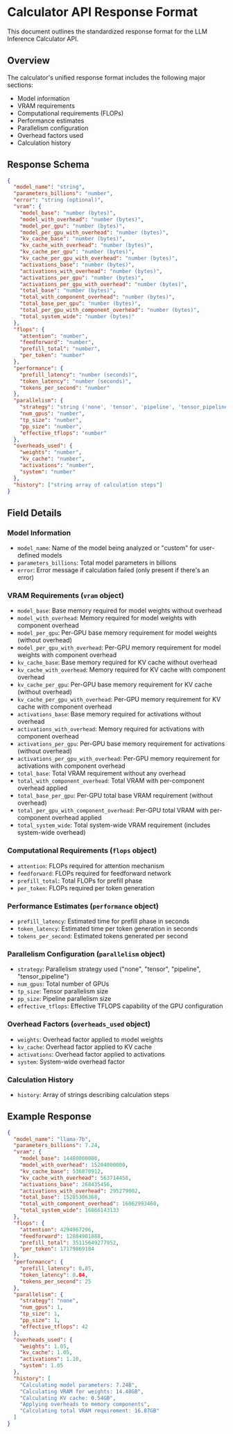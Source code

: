 # Calculator API Response Format

This document outlines the standardized response format for the LLM Inference Calculator API.

## Overview

The calculator's unified response format includes the following major sections:
- Model information
- VRAM requirements
- Computational requirements (FLOPs)
- Performance estimates
- Parallelism configuration
- Overhead factors used
- Calculation history

## Response Schema

```json
{
  "model_name": "string",
  "parameters_billions": "number",
  "error": "string (optional)",
  "vram": {
    "model_base": "number (bytes)",
    "model_with_overhead": "number (bytes)",
    "model_per_gpu": "number (bytes)",
    "model_per_gpu_with_overhead": "number (bytes)",
    "kv_cache_base": "number (bytes)",
    "kv_cache_with_overhead": "number (bytes)",
    "kv_cache_per_gpu": "number (bytes)",
    "kv_cache_per_gpu_with_overhead": "number (bytes)",
    "activations_base": "number (bytes)",
    "activations_with_overhead": "number (bytes)",
    "activations_per_gpu": "number (bytes)",
    "activations_per_gpu_with_overhead": "number (bytes)",
    "total_base": "number (bytes)",
    "total_with_component_overhead": "number (bytes)",
    "total_base_per_gpu": "number (bytes)",
    "total_per_gpu_with_component_overhead": "number (bytes)",
    "total_system_wide": "number (bytes)"
  },
  "flops": {
    "attention": "number",
    "feedforward": "number",
    "prefill_total": "number",
    "per_token": "number"
  },
  "performance": {
    "prefill_latency": "number (seconds)",
    "token_latency": "number (seconds)",
    "tokens_per_second": "number"
  },
  "parallelism": {
    "strategy": "string ('none', 'tensor', 'pipeline', 'tensor_pipeline')",
    "num_gpus": "number",
    "tp_size": "number",
    "pp_size": "number",
    "effective_tflops": "number"
  },
  "overheads_used": {
    "weights": "number",
    "kv_cache": "number",
    "activations": "number",
    "system": "number"
  },
  "history": ["string array of calculation steps"]
}
```

## Field Details

### Model Information
- `model_name`: Name of the model being analyzed or "custom" for user-defined models
- `parameters_billions`: Total model parameters in billions
- `error`: Error message if calculation failed (only present if there's an error)

### VRAM Requirements (`vram` object)
- `model_base`: Base memory required for model weights without overhead
- `model_with_overhead`: Memory required for model weights with component overhead
- `model_per_gpu`: Per-GPU base memory requirement for model weights (without overhead)
- `model_per_gpu_with_overhead`: Per-GPU memory requirement for model weights with component overhead
- `kv_cache_base`: Base memory required for KV cache without overhead
- `kv_cache_with_overhead`: Memory required for KV cache with component overhead
- `kv_cache_per_gpu`: Per-GPU base memory requirement for KV cache (without overhead)
- `kv_cache_per_gpu_with_overhead`: Per-GPU memory requirement for KV cache with component overhead
- `activations_base`: Base memory required for activations without overhead
- `activations_with_overhead`: Memory required for activations with component overhead
- `activations_per_gpu`: Per-GPU base memory requirement for activations (without overhead)
- `activations_per_gpu_with_overhead`: Per-GPU memory requirement for activations with component overhead
- `total_base`: Total VRAM requirement without any overhead
- `total_with_component_overhead`: Total VRAM with per-component overhead applied
- `total_base_per_gpu`: Per-GPU total base VRAM requirement (without overhead)
- `total_per_gpu_with_component_overhead`: Per-GPU total VRAM with per-component overhead applied
- `total_system_wide`: Total system-wide VRAM requirement (includes system-wide overhead)

### Computational Requirements (`flops` object)
- `attention`: FLOPs required for attention mechanism
- `feedforward`: FLOPs required for feedforward network
- `prefill_total`: Total FLOPs for prefill phase
- `per_token`: FLOPs required per token generation

### Performance Estimates (`performance` object)
- `prefill_latency`: Estimated time for prefill phase in seconds
- `token_latency`: Estimated time per token generation in seconds
- `tokens_per_second`: Estimated tokens generated per second

### Parallelism Configuration (`parallelism` object)
- `strategy`: Parallelism strategy used ("none", "tensor", "pipeline", "tensor_pipeline")
- `num_gpus`: Total number of GPUs
- `tp_size`: Tensor parallelism size
- `pp_size`: Pipeline parallelism size
- `effective_tflops`: Effective TFLOPS capability of the GPU configuration

### Overhead Factors (`overheads_used` object)
- `weights`: Overhead factor applied to model weights
- `kv_cache`: Overhead factor applied to KV cache
- `activations`: Overhead factor applied to activations
- `system`: System-wide overhead factor

### Calculation History
- `history`: Array of strings describing calculation steps

## Example Response

```json
{
  "model_name": "llama-7b",
  "parameters_billions": 7.24,
  "vram": {
    "model_base": 14480000000,
    "model_with_overhead": 15204000000,
    "kv_cache_base": 536870912,
    "kv_cache_with_overhead": 563714458,
    "activations_base": 268435456,
    "activations_with_overhead": 295279002,
    "total_base": 15285306368,
    "total_with_component_overhead": 16062993460,
    "total_system_wide": 16866143133
  },
  "flops": {
    "attention": 4294967296,
    "feedforward": 12884901888,
    "prefill_total": 35115649277952,
    "per_token": 17179869184
  },
  "performance": {
    "prefill_latency": 0.85,
    "token_latency": 0.04,
    "tokens_per_second": 25
  },
  "parallelism": {
    "strategy": "none",
    "num_gpus": 1,
    "tp_size": 1,
    "pp_size": 1,
    "effective_tflops": 42
  },
  "overheads_used": {
    "weights": 1.05,
    "kv_cache": 1.05,
    "activations": 1.10,
    "system": 1.05
  },
  "history": [
    "Calculating model parameters: 7.24B",
    "Calculating VRAM for weights: 14.48GB",
    "Calculating KV cache: 0.54GB",
    "Applying overheads to memory components",
    "Calculating total VRAM requirement: 16.87GB"
  ]
}
``` 